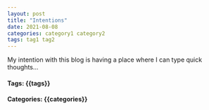 ```yaml
---
layout: post
title: "Intentions"
date: 2021-08-08
categories: category1 category2
tags: tag1 tag2
---
```


My intention with this blog is having a place where I can type quick thoughts...

#### Tags: {{tags}}
#### Categories: {{categories}}
